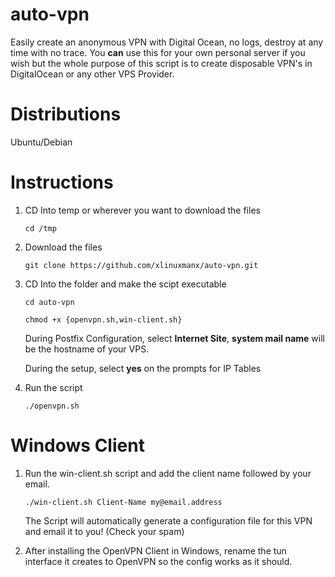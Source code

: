 # auto-vpn
Easily create an anonymous VPN with Digital Ocean, no logs, destroy at any time with no trace. You **can** use this for your own personal server if you wish but the whole purpose of this script is to create disposable VPN's in DigitalOcean or any other VPS Provider.

# Distributions
Ubuntu/Debian

# Instructions
1. CD Into temp or wherever you want to download the files

    `cd /tmp`

2. Download the files

    `git clone https://github.com/xlinuxmanx/auto-vpn.git`

3. CD Into the folder and make the scipt executable

    `cd auto-vpn`
    
    `chmod +x {openvpn.sh,win-client.sh}`
    
    During Postfix Configuration, select **Internet Site**, **system mail name** will be the hostname of your VPS.
    
    During the setup, select **yes** on the prompts for IP Tables

4. Run the script

    `./openvpn.sh`

# Windows Client
1. Run the win-client.sh script and add the client name followed by your email.

    `./win-client.sh Client-Name my@email.address`
    
    The Script will automatically generate a configuration file for this VPN and email it to you! (Check your spam)
    
2. After installing the OpenVPN Client in Windows, rename the tun interface it creates to OpenVPN so the config works as it should.
